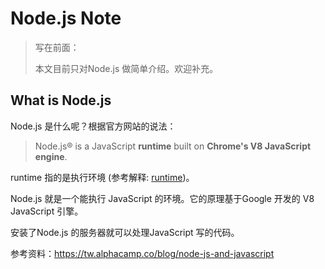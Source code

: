 # Node.js Note

> 写在前面：
>
> 本文目前只对Node.js 做简单介绍。欢迎补充。

## What is Node.js

Node.js 是什么呢？根据官方网站的说法：

> Node.js® is a JavaScript **runtime** built on **Chrome's V8 JavaScript engine**.

runtime 指的是执行环境 (参考解释: [runtime](https://gudong.name/2019/04/05/about-runtime.html))。

Node.js 就是一个能执行 JavaScript 的环境。它的原理基于Google 开发的 V8 JavaScript 引擎。

安装了Node.js 的服务器就可以处理JavaScript 写的代码。



参考资料：https://tw.alphacamp.co/blog/node-js-and-javascript